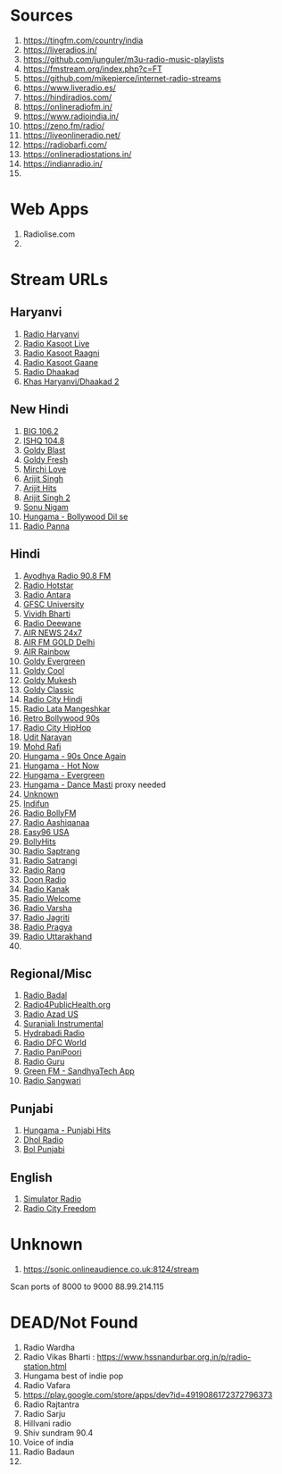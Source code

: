 # Sources
1. https://tingfm.com/country/india
2. https://liveradios.in/
3. https://github.com/junguler/m3u-radio-music-playlists
4. https://fmstream.org/index.php?c=FT
5. https://github.com/mikepierce/internet-radio-streams
6. https://www.liveradio.es/
7. https://hindiradios.com/
8. https://onlineradiofm.in/
9. https://www.radioindia.in/
10. https://zeno.fm/radio/
11. https://liveonlineradio.net/
12. https://radiobarfi.com/
13. https://onlineradiostations.in/
14. https://indianradio.in/
15. 


# Web Apps
1. Radiolise.com
2. 

# Stream URLs
## Haryanvi
1. [Radio Haryanvi](http://weareharyanvi.com:8000/listen)
2. [Radio Kasoot Live](https://azuracast.radiokasoot.com/radio/8000/listen)
3. [Radio Kasoot Raagni](https://azuracast.radiokasoot.com/radio/8010/raagni)
4. [Radio Kasoot Gaane](https://azuracast.radiokasoot.com/radio/8020/songs)
5.  [Radio Dhaakad](https://radiodhaakad.com:8000/live)
6.  [Khas Haryanvi/Dhaakad 2](https://radiodhaakad.com:8000/live2?type=.mp3)

## New Hindi
1. [BIG 106.2](https://strw3.openstream.co/399)
2. [ISHQ 104.8](https://2.mystreaming.net:443/uber/bollywoodlove/icecast.audio)
3. [Goldy Blast](https://stream-151.zeno.fm/f15rqvwa6p8uv)
4. [Goldy Fresh](https://stream-152.zeno.fm/5qp76a5h3p8uv)
5. [Mirchi Love](https://nl4.mystreaming.net:443/uber/lrbollywood/icecast.audio)
6. [Arijit Singh](https://stream-163.zeno.fm/rfpf8qec94zuv)
7. [Arijit Hits](https://stream-167.zeno.fm/wn6muavgfr2tv)
8. [Arijit Singh 2](https://stream-172.zeno.fm/21nwghpv6xzvv)
9. [Sonu Nigam](https://nl4.mystreaming.net:443/uber/bollywoodsonunigam/icecast.audio)
10. [Hungama - Bollywood Dil se](https://stream-160.zeno.fm/143d7gty24zuv)
11. [Radio Panna](https://sonic.onlineaudience.co.uk:8158/stream)




## Hindi
1. [Ayodhya Radio 90.8 FM](https://sonic.onlineaudience.co.uk/8206/stream)
2. [Radio Hotstar](https://mars.streamerr.co/8164/stream)
3. [Radio Antara](https://stream-140.zeno.fm/zyxm3y2hr0hvv)
4. [GFSC University](https://gsfcuradio.stacknyu.tech:8000/radio.mp3)
5. [Vividh Bharti](https://air.pc.cdn.bitgravity.com/air/live/pbaudio001/chunklist.m3u8)
6. [Radio Deewane](https://stream-159.zeno.fm/rm4i9pdex3cuv)
7. [AIR NEWS 24x7](https://airhlspush.pc.cdn.bitgravity.com/httppush/hlspbaudio002/hlspbaudio00264kbps.m3u8)
8. [AIR FM GOLD Delhi](https://airhlspush.pc.cdn.bitgravity.com/httppush/hlspbaudio005/hlspbaudio00564kbps.m3u8)
9. [AIR Rainbow](https://airhlspush.pc.cdn.bitgravity.com/httppush/hlspbaudio004/hlspbaudio00464kbps.m3u8)
10. [Goldy Evergreen](https://stream.zeno.fm/n2fd0edh9k8uv)
11. [Goldy Cool](http://stream-144.zeno.fm/hhfmh86tfm8uv)
12. [Goldy Mukesh](https://stream-147.zeno.fm/mrcz5sus1p8uv)
13. [Goldy Classic](https://stream-144.zeno.fm/hx2wtsw2kwkuv)
14. [Radio City Hindi](https://stream-146.zeno.fm/pxc55r5uyc9uv)
15.  [Radio Lata Mangeshkar](https://stream-162.zeno.fm/87xam8pf7tzuv)
16.  [Retro Bollywood 90s](https://stream-149.zeno.fm/u0hrd3xkzhhvv)
17.  [Radio City HipHop](https://stream-140.zeno.fm/dgrgdv2zrf9uv)
18.  [Udit Narayan](https://stream-153.zeno.fm/un07qvp0em8uv)
19.  [Mohd Rafi](https://stream-165.zeno.fm/2xx62x8ztm0uv)
20.  [Hungama - 90s Once Again](https://stream-160.zeno.fm/rm4i9pdex3cuv)
21.  [Hungama - Hot Now](https://hoth.alonhosting.com:1100/stream)
22.  [Hungama - Evergreen](https://server.mixify.in:8010/radio.mp3)
23.  [Hungama - Dance Masti](https://nl4.mystreaming.net:443/uber-app/bollywooddance/icecast.audio) proxy needed
24.  [Unknown](https://air.pc.cdn.bitgravity.com/air/live/pbaudio136/chunklist.m3u8)
25.  [Indifun](https://www.liveradio.es/http://indifun.net:7000/;stream.mp3)
26.  [Radio BollyFM](http://stream.radiobollyfm.in:8201)
27.  [Radio Aashiqanaa](https://sonic.onlineaudience.co.uk/8114/stream)
28.  [Easy96 USA](https://ice8.securenetsystems.net/EASY96)
29.  [BollyHits](http://hoth.alonhosting.com:1080/;)
30.  [Radio Saptrang](https://stream-157.zeno.fm/ttcsc4tf8yzuv)
31.  [Radio Satrangi](http://85.25.185.202:9069/streamcurrentsong?sid=)
32.  [Radio Rang](https://stream-161.zeno.fm/44r9x09cqchvv)
33.  [Doon Radio](https://stream-176.zeno.fm/zzsexzcudlruv)
34.  [Radio Kanak](https://stream-166.zeno.fm/ht0vent9tc9uv)
35.  [Radio Welcome](https://stream-160.zeno.fm/2tm4yz0pvxhvv)
36.  [Radio Varsha](https://sonic.onlineaudience.co.uk/8140/stream)
37.  [Radio Jagriti](https://stream-153.zeno.fm/4dycn4hmffhvv)
38.  [Radio Pragya](https://stream-175.zeno.fm/g42tzhe29f8uv)
39.  [Radio Uttarakhand](https://stream-172.zeno.fm/mwhbsb0pqh3tv)
40.  





## Regional/Misc
1. [Radio Badal](https://str3.openstream.co/1717)
2. [Radio4PublicHealth.org](https://cast4.my-control-panel.com/proxy/demo4usv/live)
3. [Radio Azad US](http://usa19.fastcast4u.com:8790)
4. [Suranjali Instrumental](https://stream-176.zeno.fm/5bewttnnq7zuv)
5. [Hydrabadi Radio](https://s5.voscast.com:10469/stream)
6. [Radio DFC World](https://sonic.onlineaudience.co.uk:10948/stream)
7. [Radio PaniPoori](http://26343.live.streamtheworld.com/SAM08AAC061_SC)
8. [Radio Guru](https://stream-175.zeno.fm/r21vkin9s4nuv)
9. [Green FM - SandhyaTech App](https://sonic.onlineaudience.co.uk/8160/stream)
10. [Radio Sangwari](https://sonic.onlineaudience.co.uk/8092/stream)








## Punjabi
1. [Hungama - Punjabi Hits](https://s8.voscast.com:7021/stream)
2. [Dhol Radio](https://radio.dholradio.co/radio)
3. [Bol Punjabi](https://bolpunjabi-ekamsoftware.radioca.st/stream/1/)



## English
1. [Simulator Radio](https://simulatorradio.stream/stream)
2. [Radio City Freedom](https://prclive4.listenon.in/Freedom)


# Unknown
1. https://sonic.onlineaudience.co.uk:8124/stream

Scan ports of 8000 to 9000
88.99.214.115

# DEAD/Not Found
1. Radio Wardha
2. Radio Vikas Bharti : https://www.hssnandurbar.org.in/p/radio-station.html
3. Hungama best of indie pop
4. Radio Vafara
5. https://play.google.com/store/apps/dev?id=4919086172372796373
6. Radio Rajtantra
7. Radio Sarju
8. Hillvani radio
9. Shiv sundram 90.4
10. Voice of india
11. Radio Badaun
12. 
